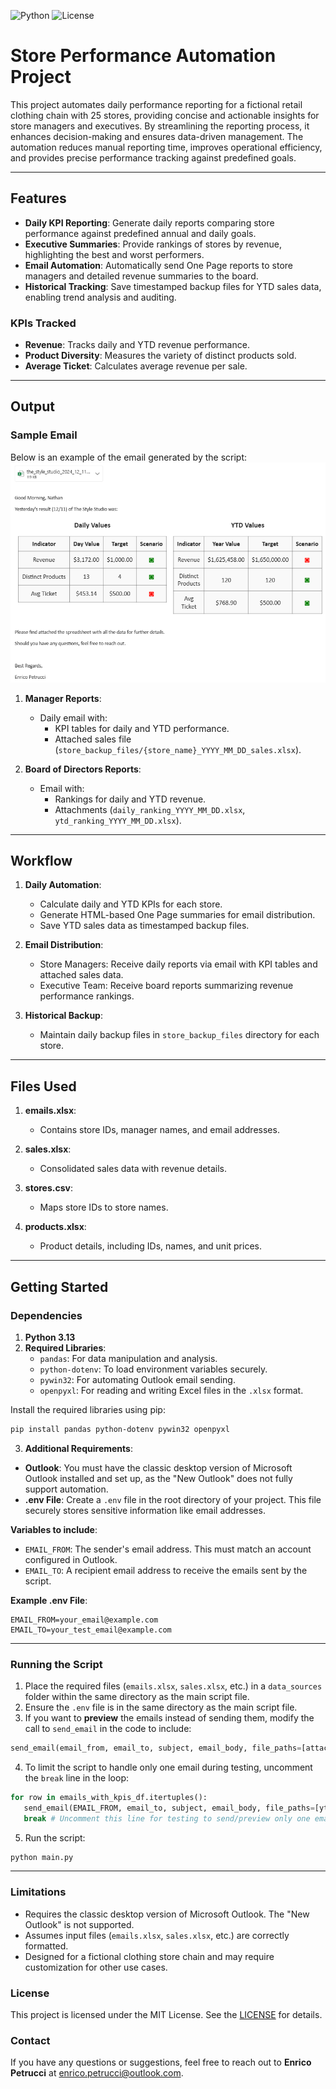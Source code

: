 ![Python](https://img.shields.io/badge/python-3.13-blue)
![License](https://img.shields.io/badge/license-MIT-green)

# Store Performance Automation Project
This project automates daily performance reporting for a fictional retail clothing chain with 25 stores, providing concise and actionable insights for store managers and executives. By streamlining the reporting process, it enhances decision-making and ensures data-driven management. The automation reduces manual reporting time, improves operational efficiency, and provides precise performance tracking against predefined goals.

---

## Features

- **Daily KPI Reporting**: Generate daily reports comparing store performance against predefined annual and daily goals.
- **Executive Summaries**: Provide rankings of stores by revenue, highlighting the best and worst performers.
- **Email Automation**: Automatically send One Page reports to store managers and detailed revenue summaries to the board.
- **Historical Tracking**: Save timestamped backup files for YTD sales data, enabling trend analysis and auditing.

### KPIs Tracked
- **Revenue**: Tracks daily and YTD revenue performance.
- **Product Diversity**: Measures the variety of distinct products sold.
- **Average Ticket**: Calculates average revenue per sale.

---

## Output

### Sample Email
Below is an example of the email generated by the script:
![Sample Email](./assets/email_screenshot.png)

1. **Manager Reports**:
   - Daily email with:
     - KPI tables for daily and YTD performance.
     - Attached sales file (`store_backup_files/{store_name}_YYYY_MM_DD_sales.xlsx`).

2. **Board of Directors Reports**:
   - Email with:
     - Rankings for daily and YTD revenue.
     - Attachments (`daily_ranking_YYYY_MM_DD.xlsx`, `ytd_ranking_YYYY_MM_DD.xlsx`).

---

## Workflow

1. **Daily Automation**:
   - Calculate daily and YTD KPIs for each store.
   - Generate HTML-based One Page summaries for email distribution.
   - Save YTD sales data as timestamped backup files.
   
2. **Email Distribution**:
   - Store Managers: Receive daily reports via email with KPI tables and attached sales data.
   - Executive Team: Receive board reports summarizing revenue performance rankings.

3. **Historical Backup**:
   - Maintain daily backup files in `store_backup_files` directory for each store.

---

## Files Used

1. **emails.xlsx**:
   - Contains store IDs, manager names, and email addresses.

2. **sales.xlsx**:
   - Consolidated sales data with revenue details.

3. **stores.csv**:
   - Maps store IDs to store names.

4. **products.xlsx**:
   - Product details, including IDs, names, and unit prices.

---

## Getting Started

### Dependencies
1. **Python 3.13**
2. **Required Libraries**:
   - `pandas`: For data manipulation and analysis.
   - `python-dotenv`: To load environment variables securely.
   - `pywin32`: For automating Outlook email sending.
   - `openpyxl`: For reading and writing Excel files in the `.xlsx` format.

Install the required libraries using pip:
```bash
pip install pandas python-dotenv pywin32 openpyxl
```
3. **Additional Requirements**:
- **Outlook**: You must have the classic desktop version of Microsoft Outlook installed and set up, as the "New Outlook" does not fully support automation.
- **.env File**: Create a `.env` file in the root directory of your project. This file securely stores sensitive information like email addresses.

**Variables to include**:
- `EMAIL_FROM`: The sender's email address. This must match an account configured in Outlook.
- `EMAIL_TO`: A recipient email address to receive the emails sent by the script.

**Example .env File**:
```env
EMAIL_FROM=your_email@example.com
EMAIL_TO=your_test_email@example.com
```

---

### Running the Script
1. Place the required files (`emails.xlsx`, `sales.xlsx`, etc.) in a `data_sources` folder within the same directory as the main script file.
2. Ensure the `.env` file is in the same directory as the main script file.
3. If you want to **preview** the emails instead of sending them, modify the call to `send_email` in the code to include:
```python
send_email(email_from, email_to, subject, email_body, file_paths=[attachments_path], preview=True) 
```
4. To limit the script to handle only one email during testing, uncomment the `break` line in the loop:
```python
for row in emails_with_kpis_df.itertuples():
   send_email(EMAIL_FROM, email_to, subject, email_body, file_paths=[ytd_file_path])
   break # Uncomment this line for testing to send/preview only one email
```
5. Run the script:
```bash
python main.py
```
---

### Limitations
- Requires the classic desktop version of Microsoft Outlook. The "New Outlook" is not supported.
- Assumes input files (`emails.xlsx`, `sales.xlsx`, etc.) are correctly formatted.
- Designed for a fictional clothing store chain and may require customization for other use cases.


### License
This project is licensed under the MIT License. See the [LICENSE](./LICENSE) for details.

### Contact
If you have any questions or suggestions, feel free to reach out to **Enrico Petrucci** at [enrico.petrucci@outlook.com](mailto:enrico.petrucci@outlook.com).